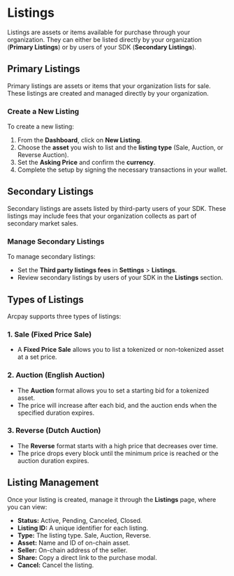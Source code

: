 # Listings

Listings are assets or items available for purchase through your organization. They can either be listed directly by your organization (**Primary Listings**) or by users of your SDK (**Secondary Listings**).

## Primary Listings

Primary listings are assets or items that your organization lists for sale. These listings are created and managed directly by your organization.

### Create a New Listing

To create a new listing:

1. From the **Dashboard**, click on **New Listing**.
2. Choose the **asset** you wish to list and the **listing type** (Sale, Auction, or Reverse Auction).
3. Set the **Asking Price** and confirm the **currency**.
4. Complete the setup by signing the necessary transactions in your wallet.

## Secondary Listings

Secondary listings are assets listed by third-party users of your SDK. These listings may include fees that your organization collects as part of secondary market sales.

### Manage Secondary Listings

To manage secondary listings:

- Set the **Third party listings fees** in **Settings** > **Listings**.
- Review secondary listings by users of your SDK in the **Listings** section.

## Types of Listings

Arcpay supports three types of listings:

### 1\. Sale (Fixed Price Sale)

- A **Fixed Price Sale** allows you to list a tokenized or non-tokenized asset at a set price.
  
### 2\. Auction (English Auction)

- The **Auction** format allows you to set a starting bid for a tokenized asset.
- The price will increase after each bid, and the auction ends when the specified duration expires.

### 3\. Reverse (Dutch Auction)

- The **Reverse** format starts with a high price that decreases over time.
- The price drops every block until the minimum price is reached or the auction duration expires.

## Listing Management

Once your listing is created, manage it through the **Listings** page, where you can view:

- **Status:** Active, Pending, Canceled, Closed.
- **Listing ID:** A unique identifier for each listing.
- **Type:** The listing type. Sale, Auction, Reverse.
- **Asset:** Name and ID of on-chain asset.
- **Seller:** On-chain address of the seller.
- **Share:** Copy a direct link to the purchase modal.
- **Cancel:** Cancel the listing.

